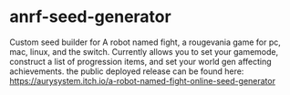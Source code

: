 # anrf-seed-generator
Custom seed builder for A robot named fight, a rougevania game for pc, mac, linux, and the switch.
Currently allows you to set your gamemode, construct a list of progression items, and set your world gen affecting achievements.
the public deployed release can be found here: https://aurysystem.itch.io/a-robot-named-fight-online-seed-generator
